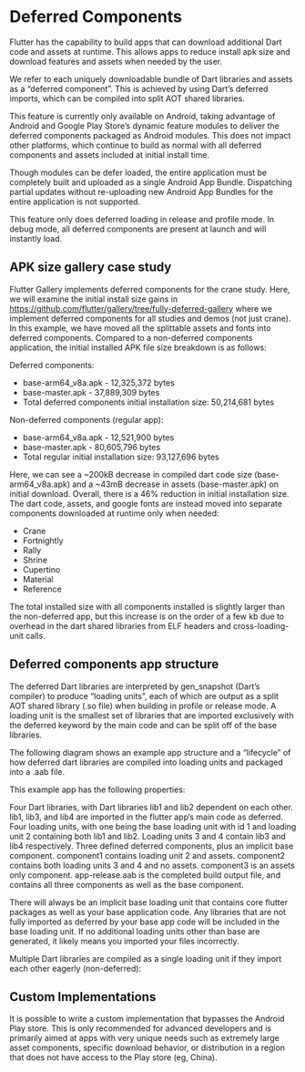 # Deferred Components

Flutter has the capability to build apps that can download additional Dart code and assets at runtime. This allows apps to reduce install apk size and download features and assets when needed by the user.

We refer to each uniquely downloadable bundle of Dart libraries and assets as a “deferred component”. This is achieved by using Dart’s deferred imports, which can be compiled into split AOT shared libraries.

This feature is currently only available on Android, taking advantage of Android and Google Play Store’s dynamic feature modules to deliver the deferred components packaged as Android modules. This does not impact other platforms, which continue to build as normal with all deferred components and assets included at initial install time.

Though modules can be defer loaded, the entire application must be completely built and uploaded as a single Android App Bundle. Dispatching partial updates without re-uploading new Android App Bundles for the entire application is not supported.

This feature only does deferred loading in release and profile mode. In debug mode, all deferred components are present at launch and will instantly load.

## APK size gallery case study

Flutter Gallery implements deferred components for the crane study. Here, we will examine the initial install size gains in https://github.com/flutter/gallery/tree/fully-deferred-gallery where we implement deferred components for all studies and demos (not just crane). In this example, we have moved all the splittable assets and fonts into deferred components. Compared to a non-deferred components application, the initial installed APK file size breakdown is as follows:

Deferred components:

* base-arm64_v8a.apk - 12,325,372 bytes
* base-master.apk - 37,889,309 bytes
* Total deferred components initial installation size: 50,214,681 bytes

Non-deferred components (regular app):

* base-arm64_v8a.apk - 12,521,900 bytes
* base-master.apk - 80,605,796 bytes
* Total regular initial installation size: 93,127,696 bytes

Here, we can see a ~200kB decrease in compiled dart code size (base-arm64_v8a.apk) and a ~43mB decrease in assets (base-master.apk) on initial download. Overall, there is a 46% reduction in initial installation size. The dart code, assets, and google fonts are instead moved into separate components downloaded at runtime only when needed:

* Crane
* Fortnightly
* Rally
* Shrine
* Cupertino
* Material
* Reference

The total installed size with all components installed is slightly larger than the non-deferred app, but this increase is on the order of a few kb due to overhead in the dart shared libraries from ELF headers and cross-loading-unit calls.

## Deferred components app structure

The deferred Dart libraries are interpreted by gen_snapshot (Dart’s compiler) to produce “loading units”, each of which are output as a split AOT shared library (.so file) when building in profile or release mode. A loading unit is the smallest set of libraries that are imported exclusively with the deferred keyword by the main code and can be split off of the base libraries.

The following diagram shows an example app structure and a “lifecycle” of how deferred dart libraries are compiled into loading units and packaged into a .aab file.




This example app has the following properties:

Four Dart libraries, with Dart libraries lib1 and lib2 dependent on each other. lib1, lib3, and lib4 are imported in the flutter app’s main code as deferred.
Four loading units, with one being the base loading unit with id 1 and loading unit 2 containing both lib1 and lib2. Loading units 3 and 4 contain lib3 and lib4 respectively.
Three defined deferred components, plus an implicit base component. component1 contains loading unit 2 and assets. component2 contains both loading units 3 and 4 and no assets. component3 is an assets only component.
app-release.aab is the completed build output file, and contains all three components as well as the base component.

There will always be an implicit base loading unit that contains core flutter packages as well as your base application code. Any libraries that are not fully imported as deferred by your base app code will be included in the base loading unit. If no additional loading units other than base are generated, it likely means you imported your files incorrectly.

Multiple Dart libraries are compiled as a single loading unit if they import each other eagerly  (non-deferred):



## Custom Implementations

It is possible to write a custom implementation that bypasses the Android Play store. This is only recommended for advanced developers and is primarily aimed at apps with very unique needs such as extremely large asset components, specific download behavior, or distribution in a region that does not have access to the Play store (eg, China).
